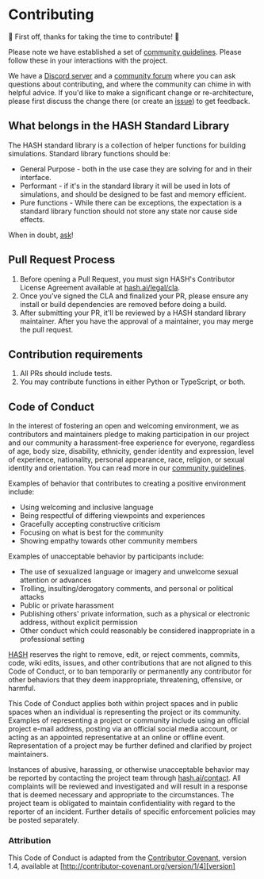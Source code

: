 # Contributing

🎉 First off, thanks for taking the time to contribute! 🎉

Please note we have established a set of [community guidelines](https://hash.ai/legal/community). Please follow these in your interactions with the project.

We have a [Discord server](https://hash.ai/discord) and a [community forum](https://community.hash.ai/) where you can ask questions about contributing, and where the community can chime in with helpful advice. If you'd like to make a significant change or re-architecture, please first discuss the change there (or create an [issue](https://github.com/hashintel/hash/issues)) to get feedback.

## What belongs in the HASH Standard Library

The HASH standard library is a collection of helper functions for building simulations. Standard library functions should be:
- General Purpose - both in the use case they are solving for and in their interface.
- Performant - if it's in the standard library it will be used in lots of simulations, and should be designed to be fast and memory efficient.
- Pure functions - While there can be exceptions, the expectation is a standard library function should not store any state nor cause side effects. 

When in doubt, [ask](https://hash.ai/discord)!

## Pull Request Process

1. Before opening a Pull Request, you must sign HASH's Contributor License Agreement available at [hash.ai/legal/cla](https://hash.ai/legal/cla).
2. Once you've signed the CLA and finalized your PR, please ensure any install or build dependencies are removed before doing a 
   build.
3. After submitting your PR, it'll be reviewed by a HASH standard library maintainer. After you have the approval of a maintainer, you may merge the pull request.

## Contribution requirements
1. All PRs should include tests.
2. You may contribute functions in either Python or TypeScript, or both.

## Code of Conduct

In the interest of fostering an open and welcoming environment, we as
contributors and maintainers pledge to making participation in our project and
our community a harassment-free experience for everyone, regardless of age, body
size, disability, ethnicity, gender identity and expression, level of experience,
nationality, personal appearance, race, religion, or sexual identity and
orientation. You can read more in our [community guidelines](https://hash.ai/legal/community).

Examples of behavior that contributes to creating a positive environment
include:

* Using welcoming and inclusive language
* Being respectful of differing viewpoints and experiences
* Gracefully accepting constructive criticism
* Focusing on what is best for the community
* Showing empathy towards other community members

Examples of unacceptable behavior by participants include:

* The use of sexualized language or imagery and unwelcome sexual attention or
advances
* Trolling, insulting/derogatory comments, and personal or political attacks
* Public or private harassment
* Publishing others' private information, such as a physical or electronic
  address, without explicit permission
* Other conduct which could reasonably be considered inappropriate in a
  professional setting

[HASH](https://hash.ai/) reserves the right to remove, edit, or reject comments,
commits, code, wiki edits, issues, and other contributions that are not aligned
to this Code of Conduct, or to ban temporarily or permanently any contributor
for other behaviors that they deem inappropriate, threatening, offensive, or
harmful.

This Code of Conduct applies both within project spaces and in public spaces
when an individual is representing the project or its community. Examples of
representing a project or community include using an official project e-mail
address, posting via an official social media account, or acting as an appointed
representative at an online or offline event. Representation of a project may be
further defined and clarified by project maintainers.

Instances of abusive, harassing, or otherwise unacceptable behavior may be
reported by contacting the project team through [hash.ai/contact](https://hash.ai/contact).
All complaints will be reviewed and investigated and will result in a response that
is deemed necessary and appropriate to the circumstances. The project team is
obligated to maintain confidentiality with regard to the reporter of an incident.
Further details of specific enforcement policies may be posted separately.


### Attribution

This Code of Conduct is adapted from the [Contributor Covenant][homepage], version 1.4,
available at [http://contributor-covenant.org/version/1/4][version]

[homepage]: http://contributor-covenant.org
[version]: http://contributor-covenant.org/version/1/4/
